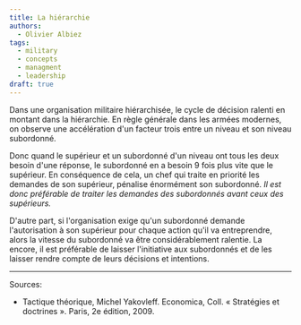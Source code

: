 ```yaml
---
title: La hiérarchie
authors:
  - Olivier Albiez
tags:
  - military
  - concepts
  - managment
  - leadership
draft: true
---
```


Dans une organisation militaire hiérarchisée, le cycle de décision ralenti en montant dans la hiérarchie. En règle générale dans les armées modernes, on observe une accélération d'un facteur trois entre un niveau et son niveau subordonné.

Donc quand le supérieur et un subordonné d'un niveau ont tous les deux besoin d'une réponse, le subordonné en a besoin 9 fois plus vite que le supérieur. En conséquence de cela, un chef qui traite en priorité les demandes de son supérieur, pénalise énormément son subordonné.
_Il est donc préférable de traiter les demandes des subordonnés avant ceux des supérieurs._

D'autre part, si l'organisation exige qu'un subordonné demande l'autorisation à son supérieur pour chaque action qu'il va entreprendre, alors la vitesse du subordonné va être considérablement ralentie. La encore, il est préférable de laisser l'initiative aux subordonnés et de les laisser rendre compte de leurs décisions et intentions.

---
Sources:

- Tactique théorique, Michel Yakovleff. Economica, Coll. « Stratégies et doctrines ». Paris, 2e édition, 2009.

